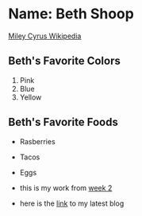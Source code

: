 # Name: Beth Shoop

[Miley Cyrus Wikipedia](https://en.wikipedia.org/wiki/Miley_Cyrus) 

## Beth's Favorite Colors
1. Pink
2. Blue
3. Yellow

## Beth's Favorite Foods
- Rasberries 
- Tacos
- Eggs 

- this is my work from [week 2](J677-Week-2.html)

- here is the [link](blog.md) to my latest blog 

